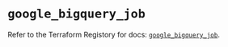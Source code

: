 # `google_bigquery_job`

Refer to the Terraform Registory for docs: [`google_bigquery_job`](https://registry.terraform.io/providers/hashicorp/google/4.77.0/docs/resources/bigquery_job).
